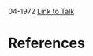 

04-1972
[Link to Talk](https://www.churchofjesuschrist.org/study/general-conference/1972/04/saturday-morning-session?lang=eng)



# References
